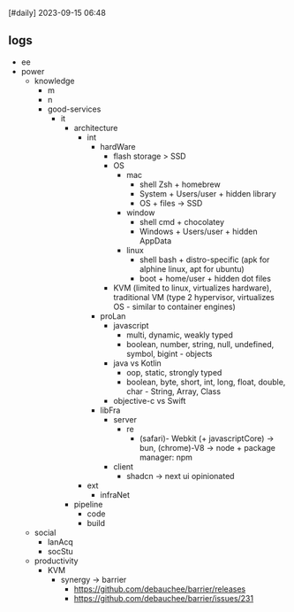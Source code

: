 [#daily]
2023-09-15
06:48
## logs
- ee
- power
	- knowledge
		- m
		- n
		- good-services
			- it
				- architecture
					- int
						- hardWare
							- flash storage > SSD
							- OS
								- mac
									- shell Zsh + homebrew
									- System + Users/user + hidden library
									- OS + files -> SSD
								- window
									- shell cmd + chocolatey
									- Windows + Users/user + hidden AppData
								- linux
									- shell bash + distro-specific (apk for alphine linux, apt for ubuntu)
									- boot + home/user + hidden dot files
							- KVM (limited to linux, virtualizes hardware), traditional VM (type 2 hypervisor, virtualizes OS - similar to container engines)
						- proLan
							- javascript
								- multi, dynamic, weakly typed
								- boolean, number, string, null, undefined, symbol, bigint - objects
							- java vs Kotlin
								- oop, static, strongly typed
								- boolean, byte, short, int, long, float, double, char - String, Array, Class
							- objective-c vs Swift 
						- libFra
							- server
								- re
									- (safari)- Webkit (+ javascriptCore) -> bun, (chrome)-V8 -> node + package manager: npm
							- client
								- shadcn -> next ui opinionated
					- ext
						- infraNet
				- pipeline
					- code
					- build
	- social
		- lanAcq
		- socStu
	- productivity
		- KVM
			- synergy -> barrier 
				- https://github.com/debauchee/barrier/releases
				- https://github.com/debauchee/barrier/issues/231